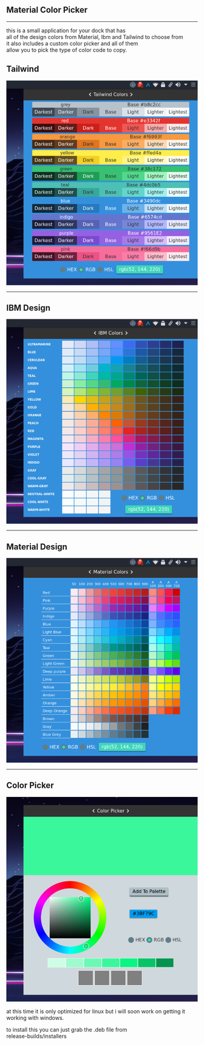 ## Material Color Picker

---

this is a small application for your dock that has  
all of the design colors from Material, Ibm and Tailwind to choose from  
it also includes a custom color picker and all of them  
allow you to pick the type of color code to copy.

## Tailwind

![alt text](./demo-pics/tailwind-section.png 'Tailwind Section')

---

## IBM Design

![alt text](./demo-pics/ibm-section.png 'Tailwind Section')

---

## Material Design

![alt text](./demo-pics/material-section.png 'Tailwind Section')

---

## Color Picker

![alt text](./demo-pics/color-picker-section.png 'Tailwind Section')

at this time it is only optimized for linux but i will soon work on getting it working with windows.

to install this you can just grab the .deb file from  
release-builds/installers
